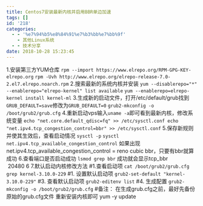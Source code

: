 ```yaml
---
title: Centos7安装最新内核并启用BBR单边加速
tags: []
id: '218'
categories:
  - - '%e7%94%b5%e8%84%91%e7%b3%bb%e7%bb%9f'
    - 其他Linux系统
  - - 技术分享
date: 2018-10-28 15:23:45
---
```


1.安装第三方YUM仓库 `rpm --import https://www.elrepo.org/RPM-GPG-KEY-elrepo.org` `rpm -Uvh http://www.elrepo.org/elrepo-release-7.0-2.el7.elrepo.noarch.rpm` 2.搜索最新的系统内核并安装 `yum --disablerepo="*" --enablerepo="elrepo-kernel" list available` `yum --enablerepo=elrepo-kernel install kernel-ml` 3.生成新的启动文件，打开/etc/default/grub找到`GRUB_DEFAULT=save`修改为`GRUB_DEFAULT=0` `grub2-mkconfig -o /boot/grub2/grub.cfg` 4.重新启动vps输入`uname -a`即可看到最新内核，修改系统变量 `echo "net.core.default_qdisc=fq" >> /etc/sysctl.conf echo "net.ipv4.tcp_congestion_control=bbr" >> /etc/sysctl.conf` 5.保存新规则并使其生效后，查看启动情况 `sysctl -p` `sysctl net.ipv4.tcp_available_congestion_control` 如果出现net.ipv4.tcp\_available\_congestion\_control = reno cubic bbr，只要有bbr就算成功 6.查看端口是否启动成功 `lsmod grep bbr` 成功就会显示tcp\_bbr               20480 6 7.默认启动内核修改方法 #1.查看启动项 `cat /boot/grub2/grub.cfg grep kernel-3.10.0-229` #1. 设置默认启动项 `grub2-set-default "kernel-3.10.0-229"` #3. 查看默认启动项 `grub2-editenv list` #4. 生成配置 `grub2-mkconfig -o /boot/grub2/grub.cfg` #备注： 在生成grub.cfg之前，最好先备份原始的grub.cfg文件 重新安装内核即可 yum -y update